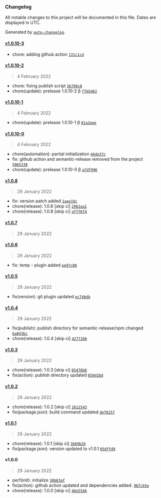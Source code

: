 ### Changelog

All notable changes to this project will be documented in this file. Dates are displayed in UTC.

Generated by [`auto-changelog`](https://github.com/CookPete/auto-changelog).

#### [v1.0.10-3](https://github.com/MSubhan01/ngx-clamp/compare/v1.0.10-2...v1.0.10-3)

- chore: adding github action [`131c1cd`](https://github.com/MSubhan01/ngx-clamp/commit/131c1cdb7c77852e33aa27fbe4d391212fec1101)

#### [v1.0.10-2](https://github.com/MSubhan01/ngx-clamp/compare/v1.0.10-1...v1.0.10-2)

> 4 February 2022

- chore: fixing publish script [`5b799c0`](https://github.com/MSubhan01/ngx-clamp/commit/5b799c0a323b4e40ac823c6175a6bef10ead02d9)
- chore(update): prelease 1.0.10-2 β [`ffb5d62`](https://github.com/MSubhan01/ngx-clamp/commit/ffb5d622b51c79ee37c05cabcb6fa02019a5cbfb)

#### [v1.0.10-1](https://github.com/MSubhan01/ngx-clamp/compare/v1.0.10-0...v1.0.10-1)

> 4 February 2022

- chore(update): prelease 1.0.10-1 β [`01a2eee`](https://github.com/MSubhan01/ngx-clamp/commit/01a2eee40e84d9770680f729d241c33e8844eb6b)

#### [v1.0.10-0](https://github.com/MSubhan01/ngx-clamp/compare/v1.0.8...v1.0.10-0)

> 4 February 2022

- chore(automation): partial initialization [`44de37c`](https://github.com/MSubhan01/ngx-clamp/commit/44de37c00c558fcc2adca1292cf03546a49ece11)
- fix: github action and semantic-release removed from the project [`5065238`](https://github.com/MSubhan01/ngx-clamp/commit/5065238b64b470afd870080cd1b3bbd203946abd)
- chore(update): prelease 1.0.10-0 β [`a7df996`](https://github.com/MSubhan01/ngx-clamp/commit/a7df996819412e01a792d156d3443cab3ecca2aa)

#### [v1.0.8](https://github.com/MSubhan01/ngx-clamp/compare/v1.0.7...v1.0.8)

> 29 January 2022

- fix: version patch added [`1aee19c`](https://github.com/MSubhan01/ngx-clamp/commit/1aee19c9d35c6b7a6fbe3676487f4c63a595c78a)
- chore(release): 1.0.6 [skip ci] [`2962aa1`](https://github.com/MSubhan01/ngx-clamp/commit/2962aa1d2eb8c74943f177b3e109859dd8888c14)
- chore(release): 1.0.8 [skip ci] [`afff6f4`](https://github.com/MSubhan01/ngx-clamp/commit/afff6f48eee000a868333541f44a570352f31606)

#### [v1.0.7](https://github.com/MSubhan01/ngx-clamp/compare/v1.0.6...v1.0.7)

> 29 January 2022

#### [v1.0.6](https://github.com/MSubhan01/ngx-clamp/compare/v1.0.5...v1.0.6)

> 29 January 2022

- fix: temp - plugin added [`ee97c80`](https://github.com/MSubhan01/ngx-clamp/commit/ee97c807c9e3d7d79a6fa42dc9822b8572efef37)

#### [v1.0.5](https://github.com/MSubhan01/ngx-clamp/compare/v1.0.4...v1.0.5)

> 29 January 2022

- fix(version): git plugin updated [`ec74bdb`](https://github.com/MSubhan01/ngx-clamp/commit/ec74bdbfab747b6886a8f59a112f2e5e53865ffb)

#### [v1.0.4](https://github.com/MSubhan01/ngx-clamp/compare/v1.0.3...v1.0.4)

> 29 January 2022

- fix(publish): publish directory for semantic-release/npm changed [`ba843bc`](https://github.com/MSubhan01/ngx-clamp/commit/ba843bc94dc281e4e8c95a0a79e089d2143c124d)
- chore(release): 1.0.4 [skip ci] [`4277266`](https://github.com/MSubhan01/ngx-clamp/commit/427726670b0227e9952d6486c6a95de7f739215b)

#### [v1.0.3](https://github.com/MSubhan01/ngx-clamp/compare/v1.0.2...v1.0.3)

> 29 January 2022

- chore(release): 1.0.3 [skip ci] [`85478b0`](https://github.com/MSubhan01/ngx-clamp/commit/85478b0e0715f2ecba54f51662853af21817d1f1)
- fix(action): publish directory updated [`859d1bd`](https://github.com/MSubhan01/ngx-clamp/commit/859d1bd674e3d1b1e99ee24edba35cac7d31af23)

#### [v1.0.2](https://github.com/MSubhan01/ngx-clamp/compare/v1.0.1...v1.0.2)

> 29 January 2022

- chore(release): 1.0.2 [skip ci] [`2612543`](https://github.com/MSubhan01/ngx-clamp/commit/2612543d46c9f4ea33d1bb53662e32391b89b835)
- fix(package.json): build command updated [`de76257`](https://github.com/MSubhan01/ngx-clamp/commit/de762570834d7638be27a58a81a64a1c4112c101)

#### [v1.0.1](https://github.com/MSubhan01/ngx-clamp/compare/v1.0.0...v1.0.1)

> 29 January 2022

- chore(release): 1.0.1 [skip ci] [`3b69b26`](https://github.com/MSubhan01/ngx-clamp/commit/3b69b2671c828a42649ad77d48ae0548b1ada1cb)
- fix(package.json): version updated to v1.0.1 [`05dffd9`](https://github.com/MSubhan01/ngx-clamp/commit/05dffd9695970d65f64fece0c67bca3af7f82b08)

#### v1.0.0

> 29 January 2022

- perf(init): initialize [`30b83af`](https://github.com/MSubhan01/ngx-clamp/commit/30b83af1ede4e242ea3375037a90e0dade3089fb)
- fix(action): github action updated and dependencies added. [`96fcb5e`](https://github.com/MSubhan01/ngx-clamp/commit/96fcb5ec42c7ad4b3c36f2c743daf894d90b1112)
- chore(release): 1.0.0 [skip ci] [`46e554b`](https://github.com/MSubhan01/ngx-clamp/commit/46e554bea48940effccc7eb7a86a4c39599cfdd1)
